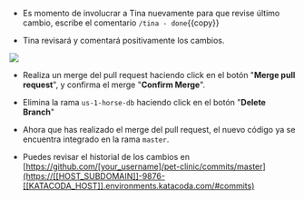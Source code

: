 * Es momento de involucrar a Tina nuevamente para que revise último cambio, escribe el comentario `/tina - done`{{copy}}

* Tina revisará y comentará positivamente los cambios.

![](./assets/img/tina-bot-done.png)

* Realiza un merge del pull request haciendo click en el botón "**Merge pull request**", y confirma el merge "**Confirm Merge**".
  
* Elimina la rama `us-1-horse-db` haciendo click en el botón "**Delete Branch**"

* Ahora que has realizado el merge del pull request, el nuevo código ya se encuentra integrado en la rama `master`.

* Puedes revisar el historial de los cambios en [https://github.com/[your_username]/pet-clinic/commits/master](https://[[HOST_SUBDOMAIN]]-9876-[[KATACODA_HOST]].environments.katacoda.com/#commits)
